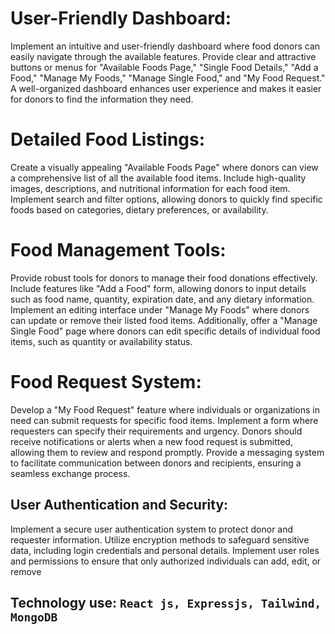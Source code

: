 # User-Friendly Dashboard:
Implement an intuitive and user-friendly dashboard where food donors can easily navigate through the available features. Provide clear and attractive buttons or menus for "Available Foods Page," "Single Food Details," "Add a Food," "Manage My Foods," "Manage Single Food," and "My Food Request." A well-organized dashboard enhances user experience and makes it easier for donors to find the information they need.

# Detailed Food Listings:
Create a visually appealing "Available Foods Page" where donors can view a comprehensive list of all the available food items. Include high-quality images, descriptions, and nutritional information for each food item. Implement search and filter options, allowing donors to quickly find specific foods based on categories, dietary preferences, or availability.

# Food Management Tools:
Provide robust tools for donors to manage their food donations effectively. Include features like "Add a Food" form, allowing donors to input details such as food name, quantity, expiration date, and any dietary information. Implement an editing interface under "Manage My Foods" where donors can update or remove their listed food items. Additionally, offer a "Manage Single Food" page where donors can edit specific details of individual food items, such as quantity or availability status.

# Food Request System:
Develop a "My Food Request" feature where individuals or organizations in need can submit requests for specific food items. Implement a form where requesters can specify their requirements and urgency. Donors should receive notifications or alerts when a new food request is submitted, allowing them to review and respond promptly. Provide a messaging system to facilitate communication between donors and recipients, ensuring a seamless exchange process.

## User Authentication and Security:
Implement a secure user authentication system to protect donor and requester information. Utilize encryption methods to safeguard sensitive data, including login credentials and personal details. Implement user roles and permissions to ensure that only authorized individuals can add, edit, or remove


## Technology use: ``` React js, Expressjs, Tailwind, MongoDB ```
